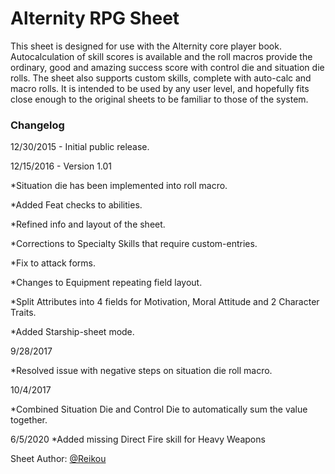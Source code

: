 # Alternity RPG Sheet

This sheet is designed for use with the Alternity core player book. Autocalculation of skill scores is available and the roll macros provide the ordinary, good and amazing success score with control die and situation die rolls. The sheet also supports custom skills, complete with auto-calc and macro rolls.  It is intended to be used by any user level, and hopefully fits close enough to the original sheets to be familiar to those of the system.

### Changelog
12/30/2015 - Initial public release.

12/15/2016 - Version 1.01

*Situation die has been implemented into roll macro.

*Added Feat checks to abilities.

*Refined info and layout of the sheet.

*Corrections to Specialty Skills that require custom-entries.

*Fix to attack forms.

*Changes to Equipment repeating field layout.

*Split Attributes into 4 fields for Motivation, Moral Attitude and 2 Character Traits.

*Added Starship-sheet mode.

9/28/2017

*Resolved issue with negative steps on situation die roll macro.

10/4/2017

*Combined Situation Die and Control Die to automatically sum the value together.

6/5/2020
*Added missing Direct Fire skill for Heavy Weapons


Sheet Author: [@Reikou](https://app.roll20.net/users/519959/reikou)